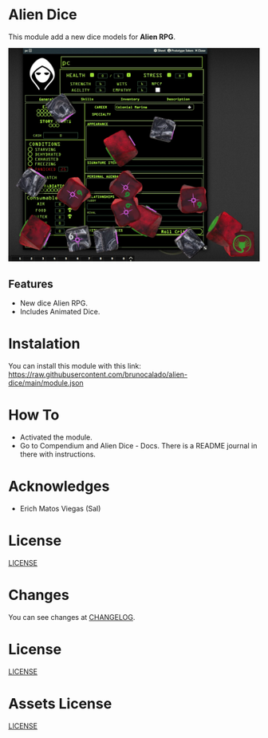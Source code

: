 # Alien Dice
This module add a new dice models for **Alien RPG**.

<p align="center">
  <img width="1000" src="docs/docs_demo1.webp">
</p>

## Features
- New dice Alien RPG.
- Includes Animated Dice.

# Instalation
You can install this module with this link: https://raw.githubusercontent.com/brunocalado/alien-dice/main/module.json

# How To
- Activated the module. 
- Go to Compendium and Alien Dice - Docs. There is a README journal in there with instructions.

# Acknowledges
- Erich Matos Viegas (Sal)

# License
[LICENSE](https://github.com/brunocalado/alien-dice/blob/main/LICENSE)

# Changes
You can see changes at [CHANGELOG](CHANGELOG.md).

# License
[LICENSE](https://github.com/brunocalado/alien-dice/blob/main/LICENSE.md)

# Assets License
[LICENSE](https://github.com/brunocalado/alien-dice/blob/main/LICENSE-ASSETS.md)